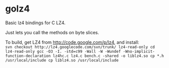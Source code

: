 golz4
=====

Basic lz4 bindings for C LZ4.

Just lets you call the methods on byte slices.

To build, get LZ4 from http://code.google.com/p/lz4, and install:  
`svn checkout http://lz4.googlecode.com/svn/trunk/ lz4-read-only
cd lz4-read-only
gcc -O3 -I. -std=c99 -Wall -W -Wundef -Wno-implicit-function-declaration lz4hc.c lz4.c bench.c -shared -o liblz4.so
cp *.h /usr/local/include
cp liblz4.so /usr/local/include`
